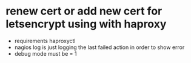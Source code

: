 # renew cert or add new cert for letsencrypt using with haproxy

* requirements haproxyctl
* nagios log is just logging the last failed action in order to show error
* debug mode must be = 1
